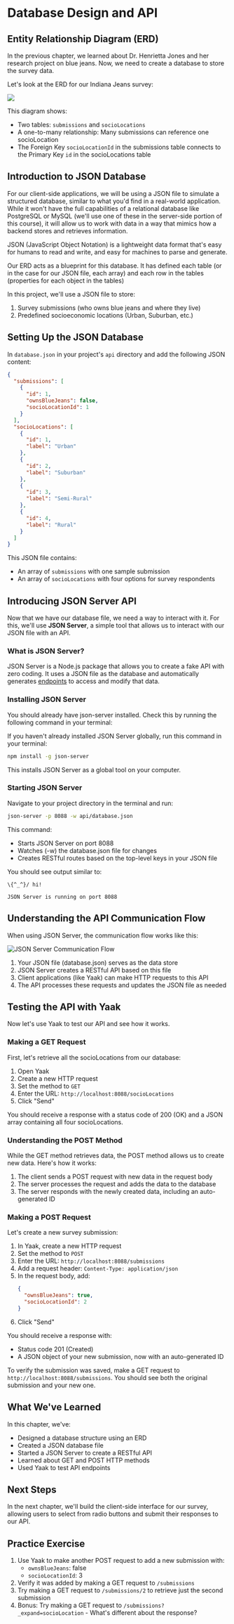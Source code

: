 # Database Design and API

## Entity Relationship Diagram (ERD)

In the previous chapter, we learned about Dr. Henrietta Jones and her research project on blue jeans. Now, we need to create a database to store the survey data.

Let's look at the ERD for our Indiana Jeans survey:

![](./images/indiana-jeans-erd.png)

This diagram shows:
- Two tables: `submissions` and `socioLocations`
- A one-to-many relationship: Many submissions can reference one socioLocation
- The Foreign Key `socioLocationId` in the submissions table connects to the Primary Key `id` in the socioLocations table

## Introduction to JSON Database

For our client-side applications, we will be using a JSON file to simulate a structured database, similar to what you'd find in a real-world application. While it won't have the full capabilities of a relational database like PostgreSQL or MySQL (we'll use one of these in the server-side portion of this course), it will allow us to work with data in a way that mimics how a backend stores and retrieves information.

JSON (JavaScript Object Notation) is a lightweight data format that's easy for humans to read and write, and easy for machines to parse and generate.

Our ERD acts as a blueprint for this database. It has defined each table (or in the case for our JSON file, each array) and each row in the tables (properties for each object in the tables)

In this project, we'll use a JSON file to store:
1. Survey submissions (who owns blue jeans and where they live)
2. Predefined socioeconomic locations (Urban, Suburban, etc.)

## Setting Up the JSON Database

In `database.json` in your project's `api` directory and add the following JSON content:

```json
{
  "submissions": [
    {
      "id": 1,
      "ownsBlueJeans": false,
      "socioLocationId": 1
    }
  ],
  "socioLocations": [
    {
      "id": 1,
      "label": "Urban"
    },
    {
      "id": 2,
      "label": "Suburban"
    },
    {
      "id": 3,
      "label": "Semi-Rural"
    },
    {
      "id": 4,
      "label": "Rural"
    }
  ]
}
```

This JSON file contains:
- An array of `submissions` with one sample submission
- An array of `socioLocations` with four options for survey respondents

## Introducing JSON Server API

Now that we have our database file, we need a way to interact with it. For this, we'll use **JSON Server**, a simple tool that allows us to interact with our JSON file with an API.

### What is JSON Server?

JSON Server is a Node.js package that allows you to create a fake API with zero coding. It uses a JSON file as the database and automatically generates [endpoints](./FD_INTRO_TO_API.md#-key-concepts-to-remember) to access and modify that data.

### Installing JSON Server

You should already have json-server installed. Check this by running the following command in your terminal:

If you haven't already installed JSON Server globally, run this command in your terminal:

```sh
npm install -g json-server
```

This installs JSON Server as a global tool on your computer.

### Starting JSON Server

Navigate to your project directory in the terminal and run:

```sh
json-server -p 8088 -w api/database.json
```

This command:
- Starts JSON Server on port 8088
- Watches (-w) the database.json file for changes
- Creates RESTful routes based on the top-level keys in your JSON file

You should see output similar to:

```
\{^_^}/ hi!

JSON Server is running on port 8088
```

## Understanding the API Communication Flow

When using JSON Server, the communication flow works like this:

![JSON Server Communication Flow](./images/json-server-flow.png)

1. Your JSON file (database.json) serves as the data store
2. JSON Server creates a RESTful API based on this file
3. Client applications (like Yaak) can make HTTP requests to this API
4. The API processes these requests and updates the JSON file as needed

## Testing the API with Yaak

Now let's use Yaak to test our API and see how it works.

### Making a GET Request

First, let's retrieve all the socioLocations from our database:

1. Open Yaak
2. Create a new HTTP request
3. Set the method to `GET`
4. Enter the URL: `http://localhost:8088/socioLocations`
5. Click "Send"

You should receive a response with a status code of 200 (OK) and a JSON array containing all four socioLocations.

### Understanding the POST Method

While the GET method retrieves data, the POST method allows us to create new data. Here's how it works:

1. The client sends a POST request with new data in the request body
2. The server processes the request and adds the data to the database
3. The server responds with the newly created data, including an auto-generated ID

### Making a POST Request

Let's create a new survey submission:

1. In Yaak, create a new HTTP request
2. Set the method to `POST`
3. Enter the URL: `http://localhost:8088/submissions`
4. Add a request header: `Content-Type: application/json`
5. In the request body, add:
   ```json
   {
     "ownsBlueJeans": true,
     "socioLocationId": 2
   }
   ```
6. Click "Send"

You should receive a response with:
- Status code 201 (Created)
- A JSON object of your new submission, now with an auto-generated ID

To verify the submission was saved, make a GET request to `http://localhost:8088/submissions`. You should see both the original submission and your new one.

## What We've Learned

In this chapter, we've:
- Designed a database structure using an ERD
- Created a JSON database file
- Started a JSON Server to create a RESTful API
- Learned about GET and POST HTTP methods
- Used Yaak to test API endpoints

## Next Steps

In the next chapter, we'll build the client-side interface for our survey, allowing users to select from radio buttons and submit their responses to our API.

## Practice Exercise

1. Use Yaak to make another POST request to add a new submission with:
   - `ownsBlueJeans`: false
   - `socioLocationId`: 3
2. Verify it was added by making a GET request to `/submissions`
3. Try making a GET request to `/submissions/2` to retrieve just the second submission
4. Bonus: Try making a GET request to `/submissions?_expand=socioLocation` - What's different about the response?